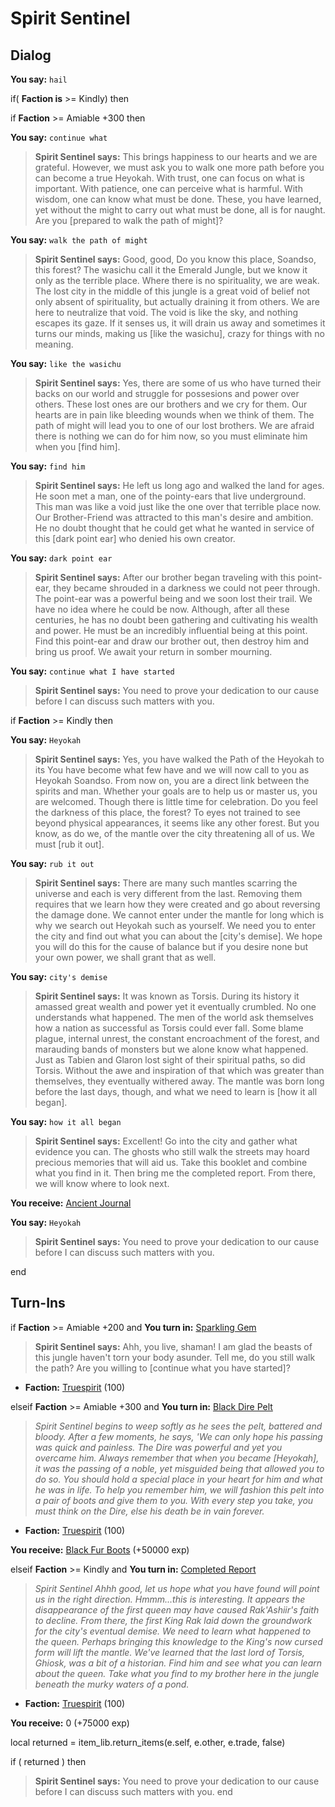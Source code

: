 # Spirit Sentinel


## Dialog

**You say:** `hail`





if( **Faction is** >= Kindly) then


if **Faction** >= Amiable +300 then



**You say:** `continue what`





>**Spirit Sentinel says:** This brings happiness to our hearts and we are grateful. However, we must ask you to walk one more path before you can become a true Heyokah. With trust, one can focus on what is important. With patience, one can perceive what is harmful. With wisdom, one can know what must be done. These, you have learned, yet without the might to carry out what must be done, all is for naught. Are you [prepared to walk the path of might]?



**You say:** `walk the path of might`





>**Spirit Sentinel says:** Good, good, Do you know this place, Soandso, this forest? The wasichu call it the Emerald Jungle, but we know it only as the terrible place. Where there is no spirituality, we are weak. The lost city in the middle of this jungle is a great void of belief not only absent of spirituality, but actually draining it from others. We are here to neutralize that void. The void is like the sky, and nothing escapes its gaze. If it senses us, it will drain us away and sometimes it turns our minds, making us [like the wasichu], crazy for things with no meaning.



**You say:** `like the wasichu`





>**Spirit Sentinel says:** Yes, there are some of us who have turned their backs on our world and struggle for possesions and power over others. These lost ones are our brothers and we cry for them. Our hearts are in pain like bleeding wounds when we think of them. The path of might will lead you to one of our lost brothers. We are afraid there is nothing we can do for him now, so you must eliminate him when you [find him].



**You say:** `find him`





>**Spirit Sentinel says:** He left us long ago and walked the land for ages. He soon met a man, one of the pointy-ears that live underground. This man was like a void just like the one over that terrible place now. Our Brother-Friend was attracted to this man's desire and ambition. He no doubt thought that he could get what he wanted in service of this [dark point ear] who denied his own creator.



**You say:** `dark point ear`





>**Spirit Sentinel says:** After our brother began traveling with this point-ear, they became shrouded in a darkness we could not peer through. The point-ear was a powerful being and we soon lost their trail. We have no idea where he could be now. Although, after all these centuries, he has no doubt been gathering and cultivating his wealth and power. He must be an incredibly influential being at this point. Find this point-ear and draw our brother out, then destroy him and bring us proof. We await your return in somber mourning.




**You say:** `continue what I have started`




>**Spirit Sentinel says:** You need to prove your dedication to our cause before I can discuss such matters with you.



if **Faction** >= Kindly then



**You say:** `Heyokah`





>**Spirit Sentinel says:** Yes, you have walked the Path of the Heyokah to its You have become what few have and we will now call to you as Heyokah Soandso. From now on, you are a direct link between the spirits and man. Whether your goals are to help us or master us, you are welcomed. Though there is little time for celebration. Do you feel the darkness of this place, the forest? To eyes not trained to see beyond physical appearances, it seems like any other forest. But you know, as do we, of the mantle over the city threatening all of us. We must [rub it out].



**You say:** `rub it out`





>**Spirit Sentinel says:** There are many such mantles scarring the universe and each is very different from the last. Removing them requires that we learn how they were created and go about reversing the damage done. We cannot enter under the mantle for long which is why we search out Heyokah such as yourself. We need you to enter the city and find out what you can about the [city's demise]. We hope you will do this for the cause of balance but if you desire none but your own power, we shall grant that as well.



**You say:** `city's demise`





>**Spirit Sentinel says:** It was known as Torsis. During its history it amassed great wealth and power yet it eventually crumbled. No one understands what happened. The men of the world ask themselves how a nation as successful as Torsis could ever fall. Some blame plague, internal unrest, the constant encroachment of the forest, and marauding bands of monsters but we alone know what happened. Just as Tabien and Glaron lost sight of their spiritual paths, so did Torsis. Without the awe and inspiration of that which was greater than themselves, they eventually withered away. The mantle was born long before the last days, though, and what we need to learn is [how it all began].



**You say:** `how it all began`





>**Spirit Sentinel says:** Excellent! Go into the city and gather what evidence you can. The ghosts who still walk the streets may hoard precious memories that will aid us. Take this booklet and combine what you find in it. Then bring me the completed report. From there, we will know where to look next.




**You receive:**  [Ancient Journal](/item/17805)




**You say:** `Heyokah`




>**Spirit Sentinel says:** You need to prove your dedication to our cause before I can discuss such matters with you.

end

## Turn-Ins




if **Faction** >= Amiable +200 and  **You turn in:** [Sparkling Gem](/item/1668)


>**Spirit Sentinel says:** Ahh, you live, shaman! I am glad the beasts of this jungle haven't torn your body asunder. Tell me, do you still walk the path? Are you willing to [continue what you have started]?


* __Faction:__ [Truespirit](/faction/404) (100)

elseif **Faction** >= Amiable +300 and  **You turn in:** [Black Dire Pelt](/item/1672)


>*Spirit Sentinel begins to weep softly as he sees the pelt, battered and bloody. After a few moments, he says, 'We can only hope his passing was quick and painless. The Dire was powerful and yet you overcame him. Always remember that when you became [Heyokah], it was the passing of a noble, yet misguided being that allowed you to do so. You should hold a special place in your heart for him and what he was in life. To help you remember him, we will fashion this pelt into a pair of boots and give them to you. With every step you take, you must think on the Dire, else his death be in vain forever.*


* __Faction:__ [Truespirit](/faction/404) (100)


 **You receive:**  [Black Fur Boots](/item/1678) (+50000 exp)

elseif **Faction** >= Kindly and  **You turn in:** [Completed Report](/item/3599)


>*Spirit Sentinel Ahhh good, let us hope what you have found will point us in the right direction. Hmmm...this is interesting. It appears the disappearance of the first queen may have caused Rak'Ashiir's faith to decline. From there, the first King Rak laid down the groundwork for the city's eventual demise. We need to learn what happened to the queen. Perhaps bringing this knowledge to the King's now cursed form will lift the mantle. We've learned that the last lord of Torsis, Ghiosk, was a bit of a historian. Find him and see what you can learn about the queen. Take what you find to my brother here in the jungle beneath the murky waters of a pond.*


* __Faction:__ [Truespirit](/faction/404) (100)


 **You receive:** 0 (+75000 exp)

local returned = item_lib.return_items(e.self, e.other, e.trade, false)

if ( returned ) then


>**Spirit Sentinel says:** You need to prove your dedication to our cause before I can discuss such matters with you.
end
